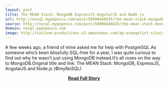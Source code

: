 ```yaml
---
layout: post
title: The MEAN Stack: MongoDB ExpressJS AngularJS and Node js
url: http://nosql.mypopescu.com/post/50990446635/the-mean-stack-mongodb-expressjs-angularjs-and
source: http://nosql.mypopescu.com/post/50990446635/the-mean-stack-mongodb-expressjs-angularjs-and
domain: nosql.mypopescu.com
image: http://kinlane-productions.s3.amazonaws.com/ap-evangelist-site/curated/screenshots/9079_nosql_mypopescu_com.png
---
```


<p>A few weeks ago, a friend of mine asked me for help with PostgreSQL.As someone who’s been blissfully SQL-­free for a year, I was quite curious to find out why he wasn’t just using MongoDB instead.It’s all roses on the way to MongoDB.Original title and link: The MEAN Stack: MongoDB, ExpressJS, AngularJS and Node.js (©myNoSQL)</p>
<center><p><a href="http://nosql.mypopescu.com/post/50990446635/the-mean-stack-mongodb-expressjs-angularjs-and" style='padding:25px; font-sze:18px; font-weight: bold;'>Read Full Story</a></p></center>
